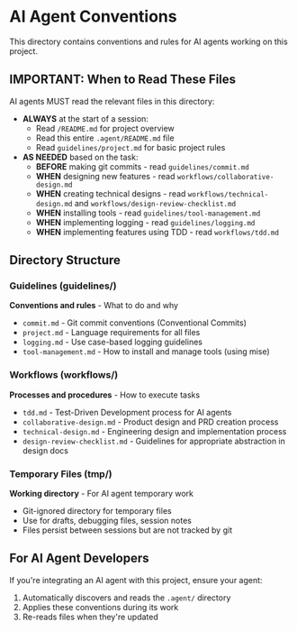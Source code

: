 # AI Agent Conventions

This directory contains conventions and rules for AI agents working on this project.

## IMPORTANT: When to Read These Files

AI agents MUST read the relevant files in this directory:

- **ALWAYS** at the start of a session:
  - Read `/README.md` for project overview
  - Read this entire `.agent/README.md` file
  - Read `guidelines/project.md` for basic project rules
- **AS NEEDED** based on the task:
  - **BEFORE** making git commits - read `guidelines/commit.md`
  - **WHEN** designing new features - read `workflows/collaborative-design.md`
  - **WHEN** creating technical designs - read `workflows/technical-design.md` and `workflows/design-review-checklist.md`
  - **WHEN** installing tools - read `guidelines/tool-management.md`
  - **WHEN** implementing logging - read `guidelines/logging.md`
  - **WHEN** implementing features using TDD - read `workflows/tdd.md`

## Directory Structure

### Guidelines (guidelines/)
**Conventions and rules** - What to do and why

- `commit.md` - Git commit conventions (Conventional Commits)
- `project.md` - Language requirements for all files
- `logging.md` - Use case-based logging guidelines
- `tool-management.md` - How to install and manage tools (using mise)

### Workflows (workflows/)
**Processes and procedures** - How to execute tasks

- `tdd.md` - Test-Driven Development process for AI agents
- `collaborative-design.md` - Product design and PRD creation process
- `technical-design.md` - Engineering design and implementation process
- `design-review-checklist.md` - Guidelines for appropriate abstraction in design docs

### Temporary Files (tmp/)
**Working directory** - For AI agent temporary work

- Git-ignored directory for temporary files
- Use for drafts, debugging files, session notes
- Files persist between sessions but are not tracked by git

## For AI Agent Developers

If you're integrating an AI agent with this project, ensure your agent:

1. Automatically discovers and reads the `.agent/` directory
2. Applies these conventions during its work
3. Re-reads files when they're updated
